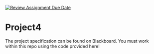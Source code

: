 [![Review Assignment Due Date](https://classroom.github.com/assets/deadline-readme-button-8d59dc4de5201274e310e4c54b9627a8934c3b88527886e3b421487c677d23eb.svg)](https://classroom.github.com/a/it9UsPlD)
# Project4
The project specification can be found on Blackboard.
You must work within this repo using the code provided here!